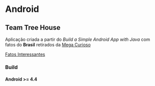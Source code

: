 # Android

## Team Tree House
Aplicação criada a partir do  *Build a Simple Android App with Java* com fatos do **Brasil**
retirados da [Mega Curioso](https://www.megacurioso.com.br/historia-e-geografia/102530-teste-sera-que-voce-ja-sabia-destes-34-fatos-sobre-o-brasil.htm)

[Fatos Interessantes](https://github.com/LucasPLopes/Android/tree/master/FatosInteressantes)
### Build
#### Android >= 4.4
